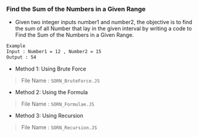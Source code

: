 ### Find the Sum of the Numbers in a Given Range

- Given two integer inputs number1 and number2, the objective is to find the sum of all Number that lay in the given interval by writing a code to Find the Sum of the Numbers in a Given Range.

```bash
Example
Input : Number1 = 12 , Number2 = 15
Output : 54
```

- Method 1: Using Brute Force
> File Name : `SORN_BruteForce.JS`
- Method 2: Using the Formula
> File Name : `SORN_Formulae.JS`
- Method 3: Using Recursion
> File Name : `SORN_Recursion.JS`
